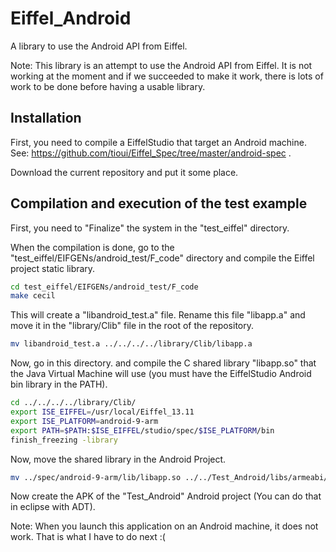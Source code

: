 Eiffel_Android
==============

A library to use the Android API from Eiffel.

Note: This library is an attempt to use the Android API from Eiffel. It is not
working at the moment and if we succeeded to make it work, there is lots of
work to be done before having a usable library.

Installation
------------

First, you need to compile a EiffelStudio that target an Android machine.
See: https://github.com/tioui/Eiffel_Spec/tree/master/android-spec .

Download the current repository and put it some place.

Compilation and execution of the test example
---------------------------------------------

First, you need to "Finalize" the system in the "test_eiffel" directory.

When the compilation is done, go to the "test_eiffel/EIFGENs/android_test/F_code"
directory and compile the Eiffel project static library.

```bash
cd test_eiffel/EIFGENs/android_test/F_code
make cecil
```

This will create a "libandroid_test.a" file. Rename this file "libapp.a" and 
move it in the "library/Clib" file in the root of the repository.

```bash
mv libandroid_test.a ../../../../library/Clib/libapp.a
```

Now, go in this directory. and compile the C shared library "libapp.so" that
the Java Virtual Machine will use (you must have the EiffelStudio Android bin library in the PATH).

```bash
cd ../../../../library/Clib/
export ISE_EIFFEL=/usr/local/Eiffel_13.11
export ISE_PLATFORM=android-9-arm
export PATH=$PATH:$ISE_EIFFEL/studio/spec/$ISE_PLATFORM/bin
finish_freezing -library
```

Now, move the shared library in the Android Project.

```bash
mv ../spec/android-9-arm/lib/libapp.so ../../Test_Android/libs/armeabi/
```

Now create the APK of the "Test_Android" Android project (You can do that in 
eclipse with ADT). 

Note: When you launch this application on an Android machine, it does not work.
That is what I have to do next :(
